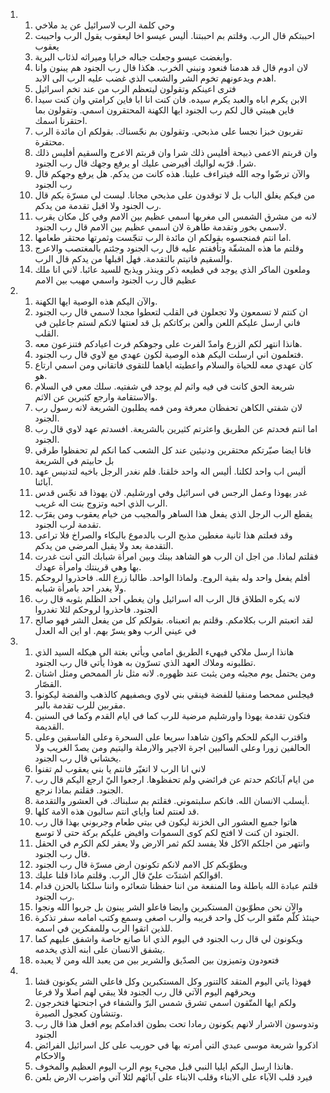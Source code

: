 <ol>
  <li>
    <ol>
      <li>وحي كلمة الرب لاسرائيل عن يد ملاخي</li>
      <li>احببتكم قال الرب. وقلتم بم احببتنا. أليس عيسو اخا ليعقوب يقول الرب واحببت يعقوب</li>
      <li>وابغضت عيسو وجعلت جباله خرابا وميراثه لذئاب البرية.</li>
      <li>لان ادوم قال قد هدمنا فنعود ونبني الخرب. هكذا قال رب الجنود هم يبنون وانا اهدم ويدعونهم تخوم الشر والشعب الذي غضب عليه الرب الى الابد.</li>
      <li>فترى اعينكم وتقولون ليتعظم الرب من عند تخم اسرائيل</li>
      <li>الابن يكرم اباه والعبد يكرم سيده. فان كنت انا ابا فاين كرامتي وان كنت سيدا فاين هيبتي قال لكم رب الجنود ايها الكهنة المحتقرون اسمي. وتقولون بما احتقرنا اسمك.</li>
      <li>تقربون خبزا نجسا على مذبحي. وتقولون بم نجّسناك. بقولكم ان مائدة الرب محتقرة.</li>
      <li>وان قربتم الاعمى ذبيحة أفليس ذلك شرا وان قربتم الاعرج والسقيم أفليس ذلك شرا. قرّبه لواليك أفيرضى عليك او يرفع وجهك قال رب الجنود.</li>
      <li>والآن ترضّوا وجه الله فيتراءف علينا. هذه كانت من يدكم. هل يرفع وجهكم قال رب الجنود</li>
      <li>من فيكم يغلق الباب بل لا توقدون على مذبحي مجانا. ليست لي مسرّة بكم قال رب الجنود ولا اقبل تقدمة من يدكم.</li>
      <li>لانه من مشرق الشمس الى مغربها اسمي عظيم بين الامم وفي كل مكان يقرب لاسمي بخور وتقدمة طاهرة لان اسمي عظيم بين الامم قال رب الجنود.</li>
      <li>اما انتم فمنجسوه بقولكم ان مائدة الرب تنجّست وثمرتها محتقر طعامها.</li>
      <li>وقلتم ما هذه المشقّة وتأففتم عليه قال رب الجنود وجئتم بالمغتصب والاعرج والسقيم فاتيتم بالتقدمة. فهل اقبلها من يدكم قال الرب.</li>
      <li>وملعون الماكر الذي يوجد في قطيعه ذكر وينذر ويذبح للسيد عائبا. لاني انا ملك عظيم قال رب الجنود واسمي مهيب بين الامم</li>
    </ol>
  </li>
  <li>
    <ol>
      <li>والآن اليكم هذه الوصية ايها الكهنة.</li>
      <li>ان كنتم لا تسمعون ولا تجعلون في القلب لتعطوا مجدا لاسمي قال رب الجنود فاني ارسل عليكم اللعن وألعن بركاتكم بل قد لعنتها لانكم لستم جاعلين في القلب.</li>
      <li>هانذا انتهر لكم الزرع وامدّ الفرث على وجوهكم فرث اعيادكم فتنزعون معه.</li>
      <li>فتعلمون اني ارسلت اليكم هذه الوصية لكون عهدي مع لاوي قال رب الجنود.</li>
      <li>كان عهدي معه للحياة والسلام واعطيته اياهما للتقوى فاتقاني ومن اسمي ارتاع هو.</li>
      <li>شريعة الحق كانت في فيه واثم لم يوجد في شفتيه. سلك معي في السلام والاستقامة وارجع كثيرين عن الاثم.</li>
      <li>لان شفتي الكاهن تحفظان معرفة ومن فمه يطلبون الشريعة لانه رسول رب الجنود.</li>
      <li>اما انتم فحدتم عن الطريق واعثرتم كثيرين بالشريعة. افسدتم عهد لاوي قال رب الجنود.</li>
      <li>فانا ايضا صيّرتكم محتقرين ودنيئين عند كل الشعب كما انكم لم تحفظوا طرقي بل حابيتم في الشريعة</li>
      <li>أليس اب واحد لكلنا. أليس اله واحد خلقنا. فلم نغدر الرجل باخيه لتدنيس عهد آبائنا.</li>
      <li>غدر يهوذا وعمل الرجس في اسرائيل وفي اورشليم. لان يهوذا قد نجّس قدس الرب الذي احبه وتزوج بنت اله غريب.</li>
      <li>يقطع الرب الرجل الذي يفعل هذا الساهر والمجيب من خيام يعقوب ومن يقرّب تقدمة لرب الجنود.</li>
      <li>وقد فعلتم هذا ثانية مغطين مذبح الرب بالدموع بالبكاء والصراخ فلا تراعى التقدمة بعد ولا يقبل المرضي من يدكم.</li>
      <li>فقلتم لماذا. من اجل ان الرب هو الشاهد بينك وبين امرأة شبابك التي انت غدرت بها وهي قرينتك وامرأة عهدك.</li>
      <li>أفلم يفعل واحد وله بقية الروح. ولماذا الواحد. طالبا زرع الله. فاحذروا لروحكم ولا يغدر احد بامرأة شبابه.</li>
      <li>لانه يكره الطلاق قال الرب اله اسرائيل وان يغطي احد الظلم بثوبه قال رب الجنود. فاحذروا لروحكم لئلا تغدروا</li>
      <li>لقد اتعبتم الرب بكلامكم. وقلتم بم اتعبناه. بقولكم كل من يفعل الشر فهو صالح في عيني الرب وهو يسرّ بهم. او اين اله العدل</li>
    </ol>
  </li>
  <li>
    <ol>
      <li>هانذا ارسل ملاكي فيهيء الطريق امامي ويأتي بغتة الى هيكله السيد الذي تطلبونه وملاك العهد الذي تسرّون به هوذا يأتي قال رب الجنود.</li>
      <li>ومن يحتمل يوم مجيئه ومن يثبت عند ظهوره. لانه مثل نار الممحص ومثل اشنان القصّار.</li>
      <li>فيجلس ممحصا ومنقيا للفضة فينقي بني لاوي ويصفيهم كالذهب والفضة ليكونوا مقربين للرب تقدمة بالبر.</li>
      <li>فتكون تقدمة يهوذا واورشليم مرضية للرب كما في ايام القدم وكما في السنين القديمة.</li>
      <li>واقترب اليكم للحكم واكون شاهدا سريعا على السحرة وعلى الفاسقين وعلى الحالفين زورا وعلى السالبين اجرة الاجير والارملة واليتيم ومن يصدّ الغريب ولا يخشاني قال رب الجنود.</li>
      <li>لاني انا الرب لا اتغيّر فانتم يا بني يعقوب لم تفنوا</li>
      <li>من ايام آبائكم حدتم عن فرائضي ولم تحفظوها. ارجعوا اليّ ارجع اليكم قال رب الجنود. فقلتم بماذا نرجع.</li>
      <li>أيسلب الانسان الله. فانكم سلبتموني. فقلتم بم سلبناك. في العشور والتقدمة.</li>
      <li>قد لعنتم لعنا واياي انتم سالبون هذه الامة كلها.</li>
      <li>هاتوا جميع العشور الى الخزنة ليكون في بيتي طعام وجربوني بهذا قال رب الجنود ان كنت لا افتح لكم كوى السموات وافيض عليكم بركة حتى لا توسع.</li>
      <li>وانتهر من اجلكم الآكل فلا يفسد لكم ثمر الارض ولا يعقر لكم الكرم في الحقل قال رب الجنود.</li>
      <li>ويطوّبكم كل الامم لانكم تكونون ارض مسرّة قال رب الجنود</li>
      <li>اقوالكم اشتدّت عليّ قال الرب. وقلتم ماذا قلنا عليك.</li>
      <li>قلتم عبادة الله باطلة وما المنفعة من اننا حفظنا شعائره واننا سلكنا بالحزن قدام رب الجنود.</li>
      <li>والآن نحن مطوّبون المستكبرين وايضا فاعلو الشر يبنون بل جربوا الله ونجوا</li>
      <li>حينئذ كلّم متّقو الرب كل واحد قريبه والرب اصغى وسمع وكتب امامه سفر تذكرة للذين اتقوا الرب وللمفكرين في اسمه.</li>
      <li>ويكونون لي قال رب الجنود في اليوم الذي انا صانع خاصة واشفق عليهم كما يشفق الانسان على ابنه الذي يخدمه.</li>
      <li>فتعودون وتميزون بين الصدّيق والشرير بين من يعبد الله ومن لا يعبده</li>
    </ol>
  </li>
  <li>
    <ol>
      <li>فهوذا ياتي اليوم المتقد كالتنور وكل المستكبرين وكل فاعلي الشر يكونون قشا ويحرقهم اليوم الآتي قال رب الجنود فلا يبقي لهم اصلا ولا فرعا</li>
      <li>ولكم ايها المتّقون اسمي تشرق شمس البرّ والشفاء في اجنحتها فتخرجون وتنشأون كعجول الصيرة.</li>
      <li>وتدوسون الاشرار لانهم يكونون رمادا تحت بطون اقدامكم يوم افعل هذا قال رب الجنود</li>
      <li>اذكروا شريعة موسى عبدي التي أمرته بها في حوريب على كل اسرائيل الفرائض والاحكام</li>
      <li>هانذا ارسل اليكم ايليا النبي قبل مجيء يوم الرب اليوم العظيم والمخوف.</li>
      <li>فيرد قلب الآباء على الابناء وقلب الابناء على آبائهم لئلا آتي واضرب الارض بلعن</li>
    </ol>
  </li>
</ol>
